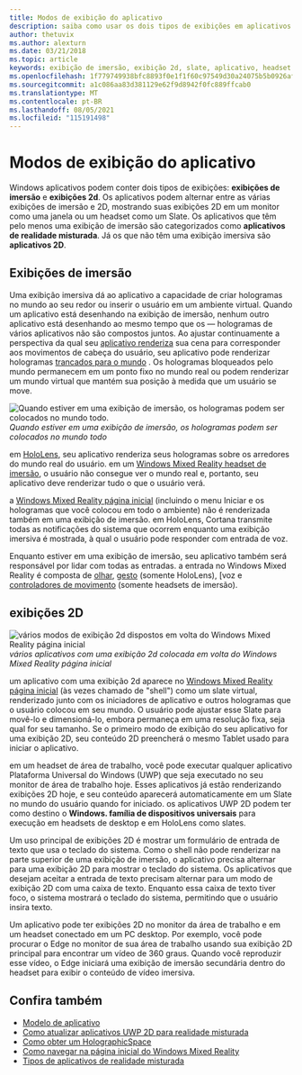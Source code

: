 ```yaml
---
title: Modos de exibição do aplicativo
description: saiba como usar os dois tipos de exibições em aplicativos Windows Mixed Reality – exibições de imersão e exibições 2d.
author: thetuvix
ms.author: alexturn
ms.date: 03/21/2018
ms.topic: article
keywords: exibição de imersão, exibição 2d, slate, aplicativo, headset de realidade misturada, headset de realidade mista do windows, headset de realidade virtual, HoloLens, MRTK, realidade misturada Toolkit
ms.openlocfilehash: 1f779749938bfc8893f0e1f1f60c97549d30a24075b5b0926af61e2f88625b9c
ms.sourcegitcommit: a1c086aa83d381129e62f9d8942f0fc889ffcab0
ms.translationtype: MT
ms.contentlocale: pt-BR
ms.lasthandoff: 08/05/2021
ms.locfileid: "115191498"
---
```

# <a name="app-views"></a>Modos de exibição do aplicativo

Windows aplicativos podem conter dois tipos de exibições: **exibições de imersão** e **exibições 2d**. Os aplicativos podem alternar entre as várias exibições de imersão e 2D, mostrando suas exibições 2D em um monitor como uma janela ou um headset como um Slate. Os aplicativos que têm pelo menos uma exibição de imersão são categorizados como **aplicativos de realidade misturada**. Já os que não têm uma exibição imersiva são **aplicativos 2D**.

## <a name="immersive-views"></a>Exibições de imersão

Uma exibição imersiva dá ao aplicativo a capacidade de criar hologramas no mundo ao seu redor ou inserir o usuário em um ambiente virtual. Quando um aplicativo está desenhando na exibição de imersão, nenhum outro aplicativo está desenhando ao mesmo tempo que os &mdash; hologramas de vários aplicativos não são compostos juntos. Ao ajustar continuamente a perspectiva da qual seu [aplicativo renderiza](../develop/platform-capabilities-and-apis/rendering.md) sua cena para corresponder aos movimentos de cabeça do usuário, seu aplicativo pode renderizar hologramas [trancados para o mundo](coordinate-systems.md) . Os hologramas bloqueados pelo mundo permanecem em um ponto fixo no mundo real ou podem renderizar um mundo virtual que mantém sua posição à medida que um usuário se move.

![Quando estiver em uma exibição de imersão, os hologramas podem ser colocados no mundo todo.](images/designoverview-940px.jpg)<br>
*Quando estiver em uma exibição de imersão, os hologramas podem ser colocados no mundo todo*

em [HoloLens](/hololens/hololens1-hardware), seu aplicativo renderiza seus hologramas sobre os arredores do mundo real do usuário. em um [Windows Mixed Reality headset de imersão](../discover/immersive-headset-hardware-details.md), o usuário não consegue ver o mundo real e, portanto, seu aplicativo deve renderizar tudo o que o usuário verá.

a [Windows Mixed Reality página inicial](../discover/navigating-the-windows-mixed-reality-home.md) (incluindo o menu Iniciar e os hologramas que você colocou em todo o ambiente) não é renderizada também em uma exibição de imersão. em HoloLens, Cortana transmite todas as notificações do sistema que ocorrem enquanto uma exibição imersiva é mostrada, à qual o usuário pode responder com entrada de voz.

Enquanto estiver em uma exibição de imersão, seu aplicativo também será responsável por lidar com todas as entradas. a entrada no Windows Mixed Reality é composta de [olhar](gaze-and-commit.md), [gesto](gaze-and-commit.md#composite-gestures) (somente HoloLens), [voz e [controladores de movimento](motion-controllers.md) (somente headsets de imersão).

## <a name="2d-views"></a>exibições 2D

![vários modos de exibição 2d dispostos em volta do Windows Mixed Reality página inicial](images/teleportation-940px.png)<br>
*vários aplicativos com uma exibição 2d colocada em volta do Windows Mixed Reality página inicial*

um aplicativo com uma exibição 2d aparece no [Windows Mixed Reality página inicial](../discover/navigating-the-windows-mixed-reality-home.md) (às vezes chamado de "shell") como um slate virtual, renderizado junto com os iniciadores de aplicativo e outros hologramas que o usuário colocou em seu mundo. O usuário pode ajustar esse Slate para movê-lo e dimensioná-lo, embora permaneça em uma resolução fixa, seja qual for seu tamanho. Se o primeiro modo de exibição do seu aplicativo for uma exibição 2D, seu conteúdo 2D preencherá o mesmo Tablet usado para iniciar o aplicativo.

em um headset de área de trabalho, você pode executar qualquer aplicativo Plataforma Universal do Windows (UWP) que seja executado no seu monitor de área de trabalho hoje. Esses aplicativos já estão renderizando exibições 2D hoje, e seu conteúdo aparecerá automaticamente em um Slate no mundo do usuário quando for iniciado. os aplicativos UWP 2D podem ter como destino o **Windows. família de dispositivos universais** para execução em headsets de desktop e em HoloLens como slates.

Um uso principal de exibições 2D é mostrar um formulário de entrada de texto que usa o teclado do sistema. Como o shell não pode renderizar na parte superior de uma exibição de imersão, o aplicativo precisa alternar para uma exibição 2D para mostrar o teclado do sistema. Os aplicativos que desejam aceitar a entrada de texto precisam alternar para um modo de exibição 2D com uma caixa de texto. Enquanto essa caixa de texto tiver foco, o sistema mostrará o teclado do sistema, permitindo que o usuário insira texto.

Um aplicativo pode ter exibições 2D no monitor da área de trabalho e em um headset conectado em um PC desktop. Por exemplo, você pode procurar o Edge no monitor de sua área de trabalho usando sua exibição 2D principal para encontrar um vídeo de 360 graus. Quando você reproduzir esse vídeo, o Edge iniciará uma exibição de imersão secundária dentro do headset para exibir o conteúdo de vídeo imersiva.

## <a name="see-also"></a>Confira também

* [Modelo de aplicativo](app-model.md)
* [Como atualizar aplicativos UWP 2D para realidade misturada](../develop/porting-apps/building-2d-apps.md)
* [Como obter um HolographicSpace](../develop/native/getting-a-holographicspace.md)
* [Como navegar na página inicial do Windows Mixed Reality](../discover/navigating-the-windows-mixed-reality-home.md)
* [Tipos de aplicativos de realidade misturada](types-of-mixed-reality-apps.md)
